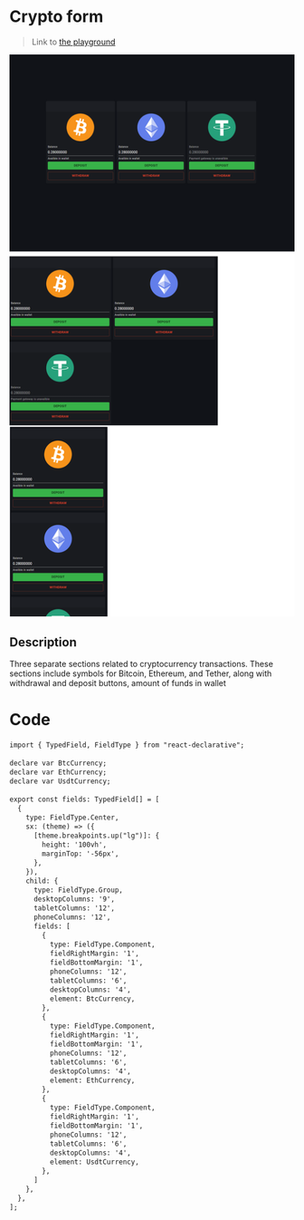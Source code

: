 # Crypto form

> Link to [the playground](https://react-declarative-playground.github.io/)

![screenshot](../images/crypto_form.png)

## Description

Three separate sections related to cryptocurrency transactions. These sections include symbols for Bitcoin, Ethereum, and Tether, along with withdrawal and deposit buttons, amount of funds in wallet

# Code

```tsx
import { TypedField, FieldType } from "react-declarative";

declare var BtcCurrency;
declare var EthCurrency;
declare var UsdtCurrency;

export const fields: TypedField[] = [
  {
    type: FieldType.Center,
    sx: (theme) => ({
      [theme.breakpoints.up("lg")]: {
        height: '100vh',
        marginTop: '-56px',
      },
    }),
    child: {
      type: FieldType.Group,
      desktopColumns: '9',
      tabletColumns: '12',
      phoneColumns: '12',
      fields: [
        {
          type: FieldType.Component, 
          fieldRightMargin: '1',
          fieldBottomMargin: '1',
          phoneColumns: '12',
          tabletColumns: '6',
          desktopColumns: '4',
          element: BtcCurrency,
        },
        {
          type: FieldType.Component,
          fieldRightMargin: '1',
          fieldBottomMargin: '1',
          phoneColumns: '12',
          tabletColumns: '6',
          desktopColumns: '4',
          element: EthCurrency,
        },
        {
          type: FieldType.Component,
          fieldRightMargin: '1',
          fieldBottomMargin: '1',
          phoneColumns: '12',
          tabletColumns: '6',
          desktopColumns: '4',
          element: UsdtCurrency,
        },
      ]
    },
  },
];

```
